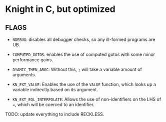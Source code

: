 # Knight in C, but optimized

## FLAGS
- `NDEBUG`: disables all debugger checks, so any ill-formed programs are UB.
- `COMPUTED_GOTOS`: enables the use of computed gotos with some minor performance gains.
- `DYAMIC_THEN_ARGC`: Without this, `;` will take a variable amount of arguments.

- `KN_EXT_VALUE`: Enables the use of the `VALUE` function, which looks up a variable indirectly based on its argument.
- `KN_EXT_EQL_INTERPOLATE`: Allows the use of non-identifiers on the LHS of `=`, which will be coerced to an identifier.


TODO: update everything to include RECKLESS.